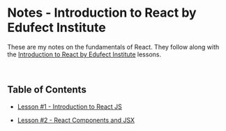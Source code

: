 # Notes - Introduction to React by Edufect Institute

These are my notes on the fundamentals of React. They follow along with the [Introduction to React by Edufect Institute](https://www.youtube.com/playlist?list=PLC8jf7P7lrixhadKw5_hc0jjaPPMroUyC) lessons.

<br>

## Table of Contents

-   [Lesson #1 - Introduction to React JS](https://github.com/andentx/notes-complete-react-js-by-edufect-institute/blob/main/Lesson01.md)

-   [Lesson #2 - React Components and JSX](https://github.com/andentx/notes-complete-react-js-by-edufect-institute/blob/main/Lesson02.md)

<br>
